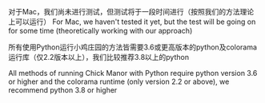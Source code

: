 对于Mac，我们尚未进行测试，但测试将于一段时间进行（按照我们的方法理论上可以运行）
For Mac, we haven't tested it yet, but the test will be going on for some time (theoretically working with our approach)

所有使用Python运行小鸡庄园的方法皆需要3.6或更高版本的python及colorama运行库（仅2.2版本以上），我们比较推荐3.8以上的python

All methods of running Chick Manor with Python require python version 3.6 or higher and the colorama runtime (only version 2.2 or above), we recommend python 3.8 or higher